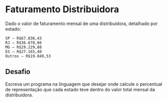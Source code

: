 
# Faturamento Distribuidora

Dado o valor de faturamento mensal de uma distribuidora, detalhado por estado:

    SP – R$67.836,43
    RJ – R$36.678,66
    MG – R$29.229,88
    ES – R$27.165,48
    Outros – R$19.849,53


## Desafio
Escreva um programa na linguagem que desejar onde calcule o percentual de representação que cada estado teve dentro do valor total mensal da distribuidora.

